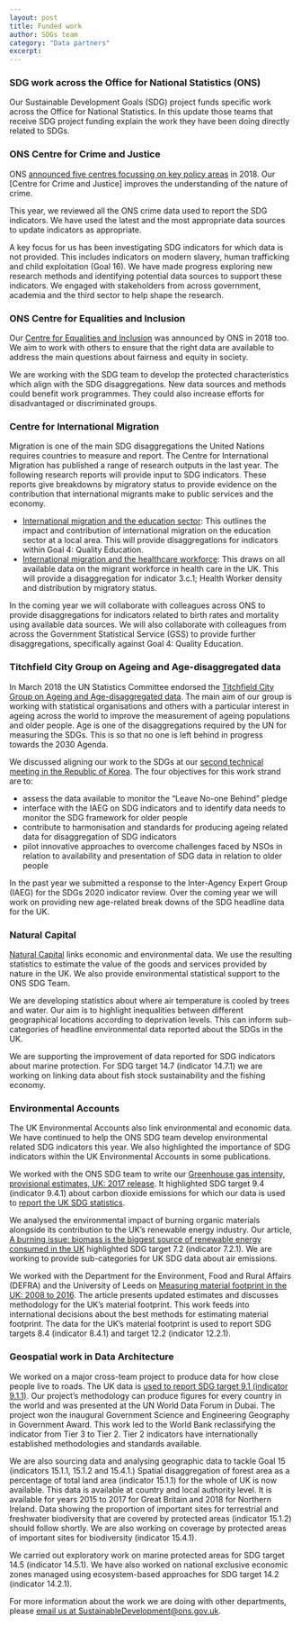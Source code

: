 ```yaml
---
layout: post
title: Funded work
author: SDGs team
category: "Data partners"
excerpt: 
---
```

### SDG work across the Office for National Statistics (ONS)
Our Sustainable Development Goals (SDG) project funds specific work across the Office for National Statistics. In this update those teams that receive SDG project funding explain the work they have been doing directly related to SDGs.

### ONS Centre for Crime and Justice
ONS [announced five centres focussing on key policy areas](https://blog.ons.gov.uk/2018/10/04/new-ons-centres-to-focus-on-the-public-policy-issues-that-matter/) in 2018. Our [Centre for Crime and Justice] improves the understanding of the nature of crime.

This year, we reviewed all the ONS crime data used to report the SDG indicators. We have used the latest and the most appropriate data sources to update indicators as appropriate.

A key focus for us has been investigating SDG indicators for which data is not provided. This includes indicators on modern slavery, human trafficking and child exploitation (Goal 16). We have made progress exploring new research methods and identifying potential data sources to support these indicators. We engaged with stakeholders from across government, academia and the third sector to help shape the research.

### ONS Centre for Equalities and Inclusion
Our [Centre for Equalities and Inclusion](https://www.ons.gov.uk/aboutus/whatwedo/programmesandprojects/centreforequalitiesandinclusion) was announced by ONS in 2018 too. We aim to work with others to ensure that the right data are available to address the main questions about fairness and equity in society. 

We are working with the SDG team to develop the protected characteristics which align with the SDG disaggregations. New data sources and methods could benefit work programmes. They could also increase efforts for disadvantaged or discriminated groups.

### Centre for International Migration
Migration is one of the main SDG disaggregations the United Nations requires countries to measure and report.
The Centre for International Migration has published a range of research outputs in the last year. The following research reports will provide input to SDG indicators. These reports give breakdowns by migratory status to provide evidence on the contribution that international migrants make to public services and the economy.

* [International migration and the education sector](https://www.ons.gov.uk/peoplepopulationandcommunity/populationandmigration/internationalmigration/articles/internationalmigrationandtheeducationsectorwhatdoesthecurrentevidenceshow/2019-05-03): This outlines the impact and contribution of international migration on the education sector at a local area. This will provide disaggregations for indicators within Goal 4: Quality Education.
*	[International migration and the healthcare workforce](https://www.ons.gov.uk/peoplepopulationandcommunity/populationandmigration/internationalmigration/articles/internationalmigrationandthehealthcareworkforce/2019-08-15): This draws on all available data on the migrant workforce in health care in the UK. This will provide a disaggregation for indicator 3.c.1; Health Worker density and distribution by migratory status. 

In the coming year we will collaborate with colleagues across ONS to provide disaggregations for indicators related to birth rates and mortality using available data sources. We will also collaborate with colleagues from across the Government Statistical Service (GSS) to provide further disaggregations, specifically against Goal 4: Quality Education.

### Titchfield City Group on Ageing and Age-disaggregated data
In March 2018 the UN Statistics Committee endorsed the [Titchfield City Group on Ageing and Age-disaggregated data](https://unstats.un.org/unsd/methodology/citygroups/Titchfield.cshtml). The main aim of our group is working with statistical organisations and others with a particular interest in ageing across the world to improve the measurement of ageing populations and older people. Age is one of the disaggregations required by the UN for measuring the SDGs. This is so that no one is left behind in progress towards the 2030 Agenda.

We discussed aligning our work to the SDGs at our [second technical meeting in the Republic of Korea](https://gss.civilservice.gov.uk/wp-content/uploads/2019/07/Report-of-the-2nd-technical-meeting-of-the-Titchfield-City-Group-11-12-June-2019.pdf). The four objectives for this work strand are to:
*	assess the data available to monitor the “Leave No-one Behind” pledge
*	interface with the IAEG on SDG indicators and to identify data needs to monitor the SDG framework for older people
*	contribute to harmonisation and standards for producing ageing related data for disaggregation of SDG indicators
*	pilot innovative approaches to overcome challenges faced by NSOs in relation to availability and presentation of SDG data in relation to older people

In the past year we submitted a response to the Inter-Agency Expert Group (IAEG) for the SDGs 2020 indicator review. Over the coming year we will work on providing new age-related break downs of the SDG headline data for the UK.

### Natural Capital
[Natural Capital](https://www.ons.gov.uk/economy/nationalaccounts/uksectoraccounts/methodologies/naturalcapital) links economic and environmental data. We use the resulting statistics to estimate the value of the goods and services provided by nature in the UK. We also provide environmental statistical support to the ONS SDG Team.

We are developing statistics about where air temperature is cooled by trees and water. Our aim is to highlight inequalities between different geographical locations according to deprivation levels. This can inform sub-categories of headline environmental data reported about the SDGs in the UK.

We are supporting the improvement of data reported for SDG indicators about marine protection. For SDG target 14.7 (indicator 14.7.1) we are working on linking data about fish stock sustainability and the fishing economy.

### Environmental Accounts
The UK Environmental Accounts also link environmental and economic data. We have continued to help the ONS SDG team develop environmental related SDG indicators this year. We also highlighted the importance of SDG indicators within the UK Environmental Accounts in some publications.

We worked with the ONS SDG team to write our [Greenhouse gas intensity, provisional estimates, UK: 2017 release](https://www.ons.gov.uk/economy/environmentalaccounts/bulletins/greenhousegasintensityprovisionalestimatesuk/2017#toc). It highlighted SDG target 9.4 (indicator 9.4.1) about carbon dioxide emissions for which our data is used to [report the UK SDG statistics](https://sustainabledevelopment-uk.github.io/9-4-1/).

We analysed the environmental impact of burning organic materials alongside its contribution to the UK’s renewable energy industry. Our article, [A burning issue: biomass is the biggest source of renewable energy consumed in the UK](https://www.ons.gov.uk/economy/environmentalaccounts/articles/aburningissuebiomassisthebiggestsourceofrenewableenergyconsumedintheuk/2019-08-30) highlighted SDG target 7.2 (indicator 7.2.1). We are working to provide sub-categories for UK SDG data about air emissions.

We worked with the Department for the Environment, Food and Rural Affairs (DEFRA) and the University of Leeds on [Measuring material footprint in the UK: 2008 to 2016](https://www.ons.gov.uk/economy/environmentalaccounts/methodologies/measuringmaterialfootprintintheuk2008to2016#toc). The article presents updated estimates and discusses methodology for the UK’s material footprint. This work feeds into international decisions about the best methods for estimating material footprint. The data for the UK’s material footprint is used to report SDG targets 8.4 (indicator 8.4.1) and target 12.2 (indicator 12.2.1).

### Geospatial work in Data Architecture 
We worked on a major cross-team project to produce data for how close people live to roads. The UK data is [used to report SDG target 9.1 (indicator 9.1.1)](https://sustainabledevelopment-uk.github.io/9-1-1/). Our project’s methodology can produce figures for every country in the world and was presented at the UN World Data Forum in Dubai. The project won the inaugural Government Science and Engineering Geography in Government Award. This work led to the World Bank reclassifying the indicator from Tier 3 to Tier 2. Tier 2 indicators have internationally established methodologies and standards available.

We are also sourcing data and analysing geographic data to tackle Goal 15 (indicators 15.1.1, 15.1.2 and 15.4.1.) Spatial disaggregation of forest area as a percentage of total land area (indicator 15.1.1) for the whole of UK is now available. This data is available at country and local authority level. It is available for years 2015 to 2017 for Great Britain and 2018 for Northern Ireland. Data showing the proportion of important sites for terrestrial and freshwater biodiversity that are covered by protected areas (indicator 15.1.2) should follow shortly. We are also working on coverage by protected areas of important sites for biodiversity (indicator 15.4.1).

We carried out exploratory work on marine protected areas for SDG target 14.5 (indicator 14.5.1). We have also worked on national exclusive economic zones managed using ecosystem-based approaches for SDG target 14.2 (indicator 14.2.1).

For more information about the work we are doing with other departments, please <i class="fa fa-envelope"></i> [email us at SustainableDevelopment@ons.gov.uk](mailto:SustainableDevelopment@ons.gov.uk).
